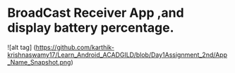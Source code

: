 # BroadCast Receiver App ,and display battery percentage.


![alt tag] (https://github.com/karthik-krishnaswamy17/Learn_Android_ACADGILD/blob/Day1Assignment_2nd/App_Name_Snapshot.png)
